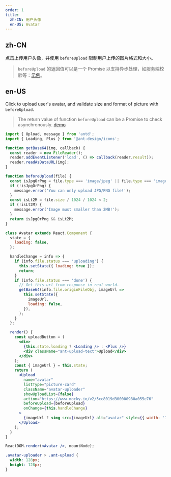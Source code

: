 ```yaml
---
order: 1
title:
  zh-CN: 用户头像
  en-US: Avatar
---
```


## zh-CN

点击上传用户头像，并使用 `beforeUpload` 限制用户上传的图片格式和大小。

> `beforeUpload` 的返回值可以是一个 Promise 以支持异步处理，如服务端校验等：[示例](http://react-component.github.io/upload/examples/beforeUpload.html)。

## en-US

Click to upload user's avatar, and validate size and format of picture with `beforeUpload`.

> The return value of function `beforeUpload` can be a Promise to check asynchronously. [demo](http://react-component.github.io/upload/examples/beforeUpload.html)

```jsx
import { Upload, message } from 'antd';
import { Loading, Plus } from '@ant-design/icons';

function getBase64(img, callback) {
  const reader = new FileReader();
  reader.addEventListener('load', () => callback(reader.result));
  reader.readAsDataURL(img);
}

function beforeUpload(file) {
  const isJpgOrPng = file.type === 'image/jpeg' || file.type === 'image/png';
  if (!isJpgOrPng) {
    message.error('You can only upload JPG/PNG file!');
  }
  const isLt2M = file.size / 1024 / 1024 < 2;
  if (!isLt2M) {
    message.error('Image must smaller than 2MB!');
  }
  return isJpgOrPng && isLt2M;
}

class Avatar extends React.Component {
  state = {
    loading: false,
  };

  handleChange = info => {
    if (info.file.status === 'uploading') {
      this.setState({ loading: true });
      return;
    }
    if (info.file.status === 'done') {
      // Get this url from response in real world.
      getBase64(info.file.originFileObj, imageUrl =>
        this.setState({
          imageUrl,
          loading: false,
        }),
      );
    }
  };

  render() {
    const uploadButton = (
      <div>
        {this.state.loading ? <Loading /> : <Plus />}
        <div className="ant-upload-text">Upload</div>
      </div>
    );
    const { imageUrl } = this.state;
    return (
      <Upload
        name="avatar"
        listType="picture-card"
        className="avatar-uploader"
        showUploadList={false}
        action="https://www.mocky.io/v2/5cc8019d300000980a055e76"
        beforeUpload={beforeUpload}
        onChange={this.handleChange}
      >
        {imageUrl ? <img src={imageUrl} alt="avatar" style={{ width: '100%' }} /> : uploadButton}
      </Upload>
    );
  }
}

ReactDOM.render(<Avatar />, mountNode);
```

```css
.avatar-uploader > .ant-upload {
  width: 128px;
  height: 128px;
}
```

